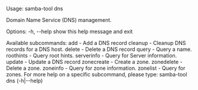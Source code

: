 Usage: samba-tool dns <subcommand>

Domain Name Service (DNS) management.


Options:
  -h, --help  show this help message and exit


Available subcommands:
  add         - Add a DNS record
  cleanup     - Cleanup DNS records for a DNS host.
  delete      - Delete a DNS record
  query       - Query a name.
  roothints   - Query root hints.
  serverinfo  - Query for Server information.
  update      - Update a DNS record
  zonecreate  - Create a zone.
  zonedelete  - Delete a zone.
  zoneinfo    - Query for zone information.
  zonelist    - Query for zones.
For more help on a specific subcommand, please type: samba-tool dns <subcommand> (-h|--help)

